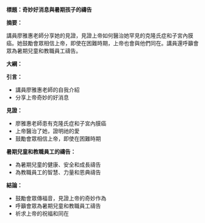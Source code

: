 **標題：奇妙好消息與暑期孩子的禱告**

**摘要：**

講員廖雅惠老師分享她的見證，見證上帝如何醫治她罕見的克隆氏症和子宮內膜癌。她鼓勵會眾相信上帝，即使在困難時期，上帝也會與他們同在。講員還呼籲會眾為暑期兒童和教職員工禱告。

**大綱：**

**引言：**

* 講員廖雅惠老師的自我介紹
* 分享上帝奇妙的好消息

**見證：**

* 廖雅惠老師患有克隆氏症和子宮內膜癌
* 上帝醫治了她，證明祂的愛
* 鼓勵會眾相信上帝，即使在困難時期

**暑期兒童和教職員工的禱告：**

* 為暑期兒童的健康、安全和成長禱告
* 為教職員工的智慧、力量和恩典禱告

**結論：**

* 鼓勵會眾傳福音，見證上帝的奇妙作為
* 呼籲會眾為暑期兒童和教職員工禱告
* 祈求上帝的祝福和同在